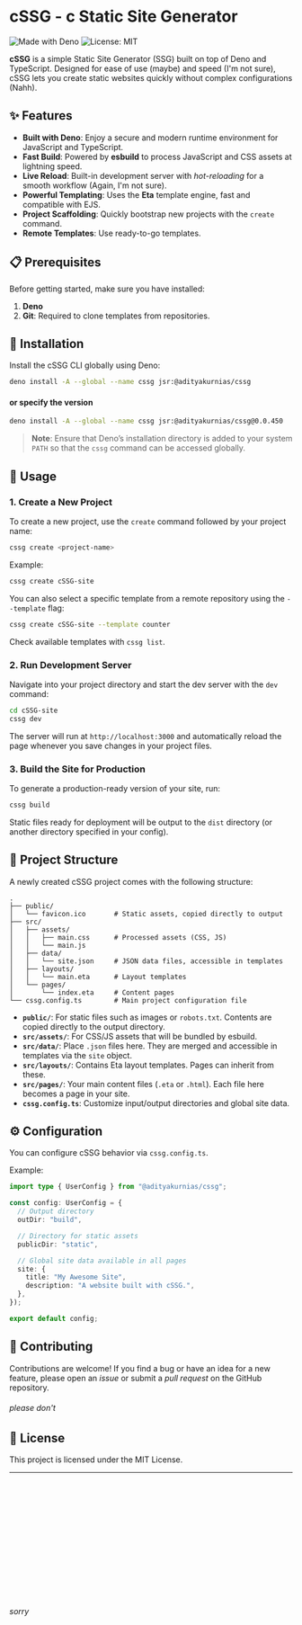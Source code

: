 # cSSG - c Static Site Generator

![Made with Deno](https://img.shields.io/badge/made%20with-deno-000000.svg?style=for-the-badge\&logo=deno\&logoColor=white)
![License: MIT](https://img.shields.io/badge/License-MIT-yellow.svg?style=for-the-badge)

**cSSG** is a simple Static Site Generator (SSG) built on top of Deno and TypeScript. Designed for ease of use (maybe) and speed (I'm not sure), cSSG lets you create static websites quickly without complex configurations (Nahh).

## ✨ Features

* **Built with Deno**: Enjoy a secure and modern runtime environment for JavaScript and TypeScript.
* **Fast Build**: Powered by **esbuild** to process JavaScript and CSS assets at lightning speed.
* **Live Reload**: Built-in development server with *hot-reloading* for a smooth workflow (Again, I'm not sure).
* **Powerful Templating**: Uses the **Eta** template engine, fast and compatible with EJS.
* **Project Scaffolding**: Quickly bootstrap new projects with the `create` command.
* **Remote Templates**: Use ready-to-go templates.

## 📋 Prerequisites

Before getting started, make sure you have installed:

1. **Deno**
2. **Git**: Required to clone templates from repositories.

## 🚀 Installation

Install the cSSG CLI globally using Deno:

```bash
deno install -A --global --name cssg jsr:@adityakurnias/cssg
```
#### or specify the version
```bash
deno install -A --global --name cssg jsr:@adityakurnias/cssg@0.0.450
```

> **Note**: Ensure that Deno’s installation directory is added to your system `PATH` so that the `cssg` command can be accessed globally.

## 📖 Usage

### 1. Create a New Project

To create a new project, use the `create` command followed by your project name:

```bash
cssg create <project-name>
```

Example:

```bash
cssg create cSSG-site
```

You can also select a specific template from a remote repository using the `--template` flag:

```bash
cssg create cSSG-site --template counter
```

Check available templates with `cssg list`.

### 2. Run Development Server

Navigate into your project directory and start the dev server with the `dev` command:

```bash
cd cSSG-site
cssg dev
```

The server will run at `http://localhost:3000` and automatically reload the page whenever you save changes in your project files.

### 3. Build the Site for Production

To generate a production-ready version of your site, run:

```bash
cssg build
```

Static files ready for deployment will be output to the `dist` directory (or another directory specified in your config).

## 📁 Project Structure

A newly created cSSG project comes with the following structure:

```
.
├── public/
│   └── favicon.ico       # Static assets, copied directly to output
├── src/
│   ├── assets/
│   │   ├── main.css      # Processed assets (CSS, JS)
│   │   └── main.js
│   ├── data/
│   │   └── site.json     # JSON data files, accessible in templates
│   ├── layouts/
│   │   └── main.eta      # Layout templates
│   └── pages/
│       └── index.eta     # Content pages
└── cssg.config.ts        # Main project configuration file
```

* **`public/`**: For static files such as images or `robots.txt`. Contents are copied directly to the output directory.
* **`src/assets/`**: For CSS/JS assets that will be bundled by esbuild.
* **`src/data/`**: Place `.json` files here. They are merged and accessible in templates via the `site` object.
* **`src/layouts/`**: Contains Eta layout templates. Pages can inherit from these.
* **`src/pages/`**: Your main content files (`.eta` or `.html`). Each file here becomes a page in your site.
* **`cssg.config.ts`**: Customize input/output directories and global site data.

## ⚙️ Configuration

You can configure cSSG behavior via `cssg.config.ts`.

Example:

```typescript
import type { UserConfig } from "@adityakurnias/cssg";

const config: UserConfig = {
  // Output directory
  outDir: "build",

  // Directory for static assets
  publicDir: "static",

  // Global site data available in all pages
  site: {
    title: "My Awesome Site",
    description: "A website built with cSSG.",
  },
});

export default config;
```

## 🤝 Contributing

Contributions are welcome! If you find a bug or have an idea for a new feature, please open an *issue* or submit a *pull request* on the GitHub repository.
###### please don't

## 📄 License

This project is licensed under the MIT License.

---
<br>
<br>
<br>
<br>
<br>
<br>
<br>
<br>
<br>
<br>
<br>
<br>


###### sorry